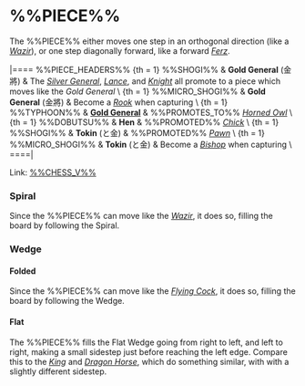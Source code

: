 # %%PIECE%%

The %%PIECE%% either moves one step
in an orthogonal direction (like a [*Wazir*](wazir.html)), or one
step diagonally forward, like a forward [*Ferz*](ferz.html).

|====
%%PIECE_HEADERS%%
{th = 1}  %%SHOGI%%
       &  **Gold General** (&#x91d1;&#x5c07;)
       &  The [*Silver General*](silver_general.html),
          [*Lance*](lance.html), and [*Knight*](shogi_knight.html)
          all promote to a piece which moves like the *Gold General* \\
{th = 1}  %%MICRO_SHOGI%%
       &  **Gold General** (&#x91d1;&#x5c07;)
       &  Become a [*Rook*](rook.html) when capturing \\
{th = 1}  %%TYPHOON%%
       &  [**Gold General**](#chess-v:rules/typhoon-revised#GoldGeneral)
       &  %%PROMOTES_TO%% [*Horned Owl*](horned_owl.html) \\
{th = 1}  %%DOBUTSU%%
       &  **Hen**
       &  %%PROMOTED%% [*Chick*](pawn.html?piece=dobutsu_chick) \\
{th = 1}  %%SHOGI%%
       &  **Tokin** (&#x3068;&#x91D1;)
       &  %%PROMOTED%% [*Pawn*](pawn.html) \\
{th = 1}  %%MICRO_SHOGI%%
       &  **Tokin** (&#x3068;&#x91D1;)
       &  Become a [*Bishop*](bishop.html) when capturing \\
====|

Link: [%%CHESS_V%%](#piece:goldgeneral)

### Spiral

Since the %%PIECE%% can move like the [*Wazir*](wazir.html),
it does so, filling the board by following the Spiral.

### Wedge

#### Folded

Since the %%PIECE%% can move like the [*Flying Cock*](flying_cock.html),
it does so, filling the board by following the Wedge.

#### Flat

The %%PIECE%% fills the Flat Wedge going from right to left, and
left to right, making a small sidestep just before reaching the left
edge. Compare this to the [*King*](king.html) and
[*Dragon Horse*](dragon_horse.html), which do something similar, with
with a slightly different sidestep.
